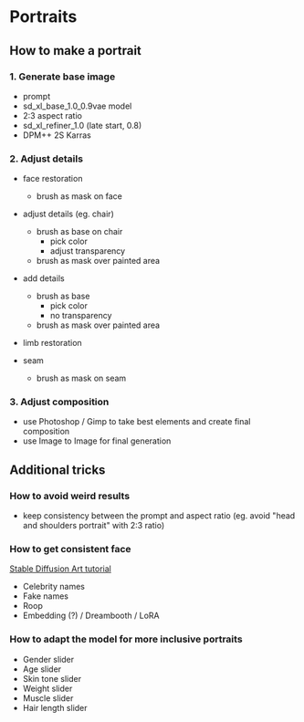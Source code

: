 # Portraits

## How to make a portrait

### 1. Generate base image

- prompt
- sd_xl_base_1.0_0.9vae model
- 2:3 aspect ratio
- sd_xl_refiner_1.0 (late start, 0.8)
- DPM++ 2S Karras

### 2. Adjust details

- face restoration
  - brush as mask on face

- adjust details (eg. chair)
  - brush as base on chair
    - pick color
    - adjust transparency
  - brush as mask over painted area

- add details
  - brush as base
    - pick color
    - no transparency
  - brush as mask over painted area

- limb restoration

- seam
  - brush as mask on seam

### 3. Adjust composition

- use Photoshop / Gimp to take best elements and create final composition
- use Image to Image for final generation


## Additional tricks

### How to avoid weird results

- keep consistency between the prompt and aspect ratio (eg. avoid "head and shoulders portrait" with 2:3 ratio)

### How to get consistent face

[Stable Diffusion Art tutorial](https://stable-diffusion-art.com/consistent-face/)

- Celebrity names
- Fake names
- Roop
- Embedding (?) / Dreambooth / LoRA

### How to adapt the model for more inclusive portraits

- Gender slider
- Age slider
- Skin tone slider
- Weight slider
- Muscle slider
- Hair length slider
